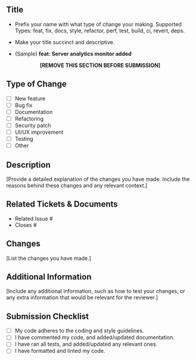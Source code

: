 ## Title

- Prefix your name with what type of change your making. Supported Types: feat, fix, docs, style, refactor, perf, test, build, ci, revert, deps.
- Make your title succinct and descriptive.

- (Sample) **feat: Server analytics monitor added**

**<center>[REMOVE THIS SECTION BEFORE SUBMISSION]</center>**

## Type of Change

- [ ] New feature
- [ ] Bug fix
- [ ] Documentation
- [ ] Refactoring
- [ ] Security patch
- [ ] UI/UX improvement
- [ ] Testing
- [ ] Other

## Description

[Provide a detailed explanation of the changes you have made. Include the reasons behind these changes and any relevant context.]

## Related Tickets & Documents

- Related Issue #
- Closes #

## Changes

[List the changes you have made.]

## Additional Information

[Include any additional information, such as how to test your changes, or any extra information that would be relevant for the reviewer.]

## Submission Checklist

- [ ] My code adheres to the coding and style guidelines.
- [ ] I have commented my code, and added/updated documentation.
- [ ] I have ran all tests, and added/updated any relevant ones.
- [ ] I have formatted and linted my code.
